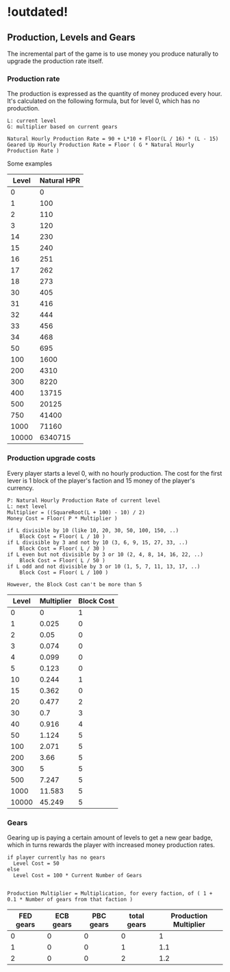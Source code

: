 # !outdated!

## Production, Levels and Gears

The incremental part of the game is to use money you produce naturally to upgrade the production rate itself.


### Production rate

The production is expressed as the quantity of money produced every hour.
It's calculated on the following formula, but for level 0, which has no production.

```
L: current level
G: multiplier based on current gears

Natural Hourly Production Rate = 90 + L*10 + Floor(L / 16) * (L - 15)
Geared Up Hourly Production Rate = Floor ( G * Natural Hourly Production Rate )

```

Some examples

Level | Natural HPR
--- | ---
0 | 0
1 | 100
2 | 110
3 | 120
14 | 230
15 | 240
16 | 251
17 | 262
18 | 273
30 | 405
31 | 416
32 | 444
33 | 456
34 | 468
50 | 695
100 | 1600
200 | 4310
300 | 8220
400 | 13715
500 | 20125
750 | 41400
1000 | 71160
10000 | 6340715


### Production upgrade costs

Every player starts a level 0, with no hourly production.
The cost for the first lever is 1 block of the player's faction and 15 money of the player's currency.

```
P: Natural Hourly Production Rate of current level
L: next level
Multiplier = ((SquareRoot(L + 100) - 10) / 2)
Money Cost = Floor( P * Multiplier )

if L divisible by 10 (like 10, 20, 30, 50, 100, 150, ..)
    Block Cost = Floor( L / 10 )
if L divisible by 3 and not by 10 (3, 6, 9, 15, 27, 33, ..)
    Block Cost = Floor( L / 30 )
if L even but not divisible by 3 or 10 (2, 4, 8, 14, 16, 22, ..)
    Block Cost = Floor( L / 50 )
if L odd and not divisible by 3 or 10 (1, 5, 7, 11, 13, 17, ..)
    Block Cost = Floor( L / 100 )

However, the Block Cost can't be more than 5
```

Level | Multiplier | Block Cost
--- | --- | ---
0 | 0 | 1
1 | 0.025 | 0
2 | 0.05 | 0
3 | 0.074 | 0
4 | 0.099 | 0
5 | 0.123 | 0
10 | 0.244 | 1
15 | 0.362 | 0
20 | 0.477 | 2
30 | 0.7 | 3
40 | 0.916 | 4
50 | 1.124 | 5
100 | 2.071 | 5
200 | 3.66 | 5
300 | 5 | 5
500 | 7.247 | 5
1000 | 11.583 | 5
10000 | 45.249 | 5


### Gears

Gearing up is paying a certain amount of levels to get a new gear badge, which in turns rewards the player with increased money production rates.

```
if player currently has no gears
  Level Cost = 50
else
  Level Cost = 100 * Current Number of Gears


Production Multiplier = Multiplication, for every faction, of ( 1 + 0.1 * Number of gears from that faction )

```

FED gears | ECB gears | PBC gears | total gears | Production Multiplier
--- | --- | --- | --- | ---
0 | 0 | 0 | 0 | 1
1 | 0 | 0 | 1 | 1.1
2 | 0 | 0 | 2 | 1.2
